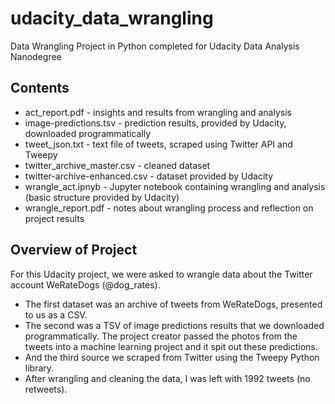 # udacity_data_wrangling
Data Wrangling Project in Python completed for Udacity Data Analysis Nanodegree

## Contents
- act_report.pdf - insights and results from wrangling and analysis
- image-predictions.tsv - prediction results, provided by Udacity, downloaded programmatically
- tweet_json.txt - text file of tweets, scraped using Twitter API and Tweepy 
- twitter_archive_master.csv - cleaned dataset
- twitter-archive-enhanced.csv - dataset provided by Udacity
- wrangle_act.ipnyb - Jupyter notebook containing wrangling and analysis (basic structure provided by Udacity) 
- wrangle_report.pdf - notes about wrangling process and reflection on project results

## Overview of Project
For this Udacity project, we were asked to wrangle data about the Twitter account WeRateDogs
(@dog_rates).

- The first dataset was an archive of tweets from WeRateDogs, presented to us as a CSV.
- The second was a TSV of image predictions results that we downloaded programmatically. The
project creator passed the photos from the tweets into a machine learning project and it spit
out these predictions.
- And the third source we scraped from Twitter using the Tweepy Python library.
- After wrangling and cleaning the data, I was left with 1992 tweets (no retweets).
